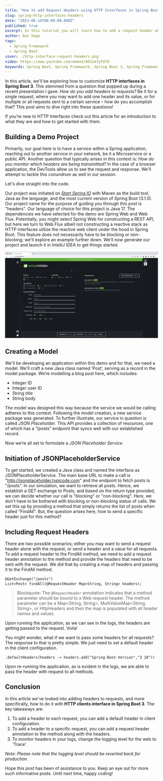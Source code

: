 ```yaml
---
title: "How to add Request Headers using HTTP Interfaces in Spring Boot 3"
slug: spring-http-interfaces-headers
date: "2023-06-14T08:00:00.000Z"
published: true
excerpt: In this tutorial you will learn how to add a request header when using HTTP Interfaces in Spring Boot 3. This can be useful when you need to add a header to a single request or every single request. You will also learn how to view the headers that are sent to make sure everything is working properly.
author: Dan Vega
tags:
  - Spring Framework
  - Spring Boot
cover: ./http-interface-request-headers.png
video: https://www.youtube.com/embed/AOJzm7yFOl0
keywords: Spring Boot, Spring Framework, Spring Boot 3, Spring Framework 6, REST Template, Web Client, HTTP Client, Spring HTTP Client, HTTP Interfaces
---
```


In this article, we'll be exploring how to customize **HTTP interfaces in Spring Boot 3**. This stemmed from a question that popped up during a recent presentation I gave: *How do you add headers to requests?* Be it for a single request, where you may want to add one header and its value, or for multiple or all requests sent to a certain service – how do you accomplish that? This post aims to dive right into these questions!

If you’re new to HTTP Interfaces check out this article for an introduction to what they are and how to get started with them.

## Building a Demo Project

Primarily, our goal here is to have a service within a Spring application, reaching out to another service in your network, be it a Microservice or a public API. Another question that typically arises in this context is: *How do you monitor which headers are being transmitted?* In the case of a browser application, the DevTools allow us to see the request and response. We'll attempt to tackle this conundrum as well in our session.

Let's dive straight into the code.

Our project was initiated on [*Start Spring IO*](https://start.spring.io/) with Maven as the build tool, Java as the language, and the most current version of Spring Boot (3.1.0). Our project name for the purpose of guiding you through this post is "headers". Our language of choice for this project is Java 17. The dependencies we have selected for the demo are Spring Web and Web Flux. Potentially, you might select Spring Web for constructing a REST API, but here we turn to Web Flux albeit not constructing a reactive stack as HTTP interfaces utilize the reactive web client under the hood in Spring Boot. This feature does not necessarily have to be blocking or non-blocking; we'll explore an example further down. We'll now generate our project and launch it in IntelliJ IDEA to get things started.

![Spring Initializr](./request-headers-start-spring-io.png)

## Creating a Model

We'll be developing an application within this demo and for that, we need a model. We'll craft a new Java class named ‘Post’, serving as a record in the model package. We’re modelling a blog post here, which includes:

- Integer ID
- Integer user ID
- String title
- String body

The model was designed this way because the service we would be calling adheres to this context. Following the model creation, a new service package was generated. To further illustrate, our service in question is called *JSON Placeholder*. This API provides a collection of resources, one of which has a “/posts” endpoint that syncs well with our established record.

Now we’re all set to formulate a *JSON Placeholder Service*.

## Initiation of JSONPlaceholderService

To get started, we created a Java class and named the interface as JSONPlaceholderService. The main base URL to make a call is "<http://jsonplaceholder.typicode.com>" and the endpoint to fetch posts is "/posts". In our simulation, we want to retrieve all posts. Hence, we establish a GET exchange to Posts, and based on the return type provided, we can decide whether our call is "blocking" or "non-blocking". Here, we don't have to be bothered with blocking or non-blocking status of calls. We set this up by providing a method that simply returns the list of posts when called "FindAll". But, the question arises here, how to send a specific header just for this method?

## Including Request Headers

There are two possible scenarios; either you may want to send a request header alone with the request, or send a header and a value for all requests. To add a request header to the FindAll method, we need to add a request header annotation to the method and provide the headers that need to be sent with the request. We did that by creating a map of headers and passing it to the FindAll method.

```
@GetExchange("/posts")
List<Post> findAll(@RequestHeader Map<String, String> headers);
```

> Blockquote: The `@RequestHeader` annotation indicates that a method parameter should be bound to a Web request header. The method parameter can be a Map&lt;String, String&gt;, MultiValueMap&lt;String, String&gt;, or HttpHeaders and then the map is populated with all header names and values.

Upon running the application, as we can see in the logs, the headers are getting passed to the request. Voila!

You might wonder, what if we want to pass some headers for all requests? The response to that is pretty simple. We just need to set a default header in the client configuration.

```
.defaultHeaders(headers -> headers.add("Spring-Boot-Version","3 10"))
```

Upon re-running the application, as is evident in the logs, we are able to pass the header with request to all methods.

## Conclusion

In this article we've looked into adding headers to requests, and more specifically, how to do it with **HTTP clients interface in Spring Boot 3**. The key takeaways are:

1. To add a header to each request, you can add a default header in client configuration.
2. To add a header to a specific request, you can add a request header annotation to the method along with the headers.
3. To monitor headers in your logs, change the logging level for the web to 'Trace'.

*Note: Please note that the logging level should be reverted back for production.*

Hope this post has been of assistance to you. Keep an eye out for more such informative posts. Until next time, happy coding!
